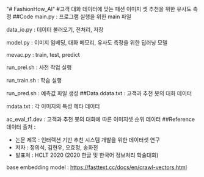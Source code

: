 "# FashionHow_AI" 
#고객 대화 데이터에 맞는 패션 이미지 셋 추천을 위한 유사도 측정
##Code
main.py : 프로그램 실행을 위한 main 파일

data_io.py : 데이터 불러오기, 전처리, 저장

model.py : 이미지 임베딩, 대화 메모리, 유사도 측정을 위한 딥러닝 모델

mevac.py : train, test, predict

run_prel.sh : 사전 작업 실행

run_train.sh : 학습 실행

run_pred.sh : 예측값 파일 생성
##Data
ddata.txt : 고객과 추천 봇의 대화 데이터

mdata.txt : 각 이미지의 특성 메타 데이터

ac_eval_t1.dev : 고객과 추천 봇의 대화에 따른 이미지셋 순위 데이터
##Reference
데이터 출처 : 
- 논문 제목 : 인터랙션 기반 추천 시스템 개발을 위한 데이터셋 연구
- 저자 : 정의석, 김현우, 오효정, 송화전
- 발표처 : HCLT 2020 (2020 한글 및 한국어 정보처리 학술대회)

base embedding model : https://fasttext.cc/docs/en/crawl-vectors.html